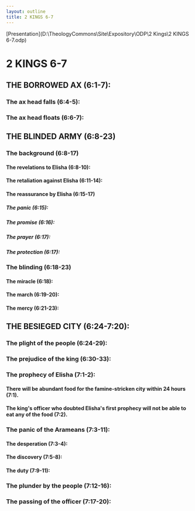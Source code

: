 ```yaml
---
layout: outline
title: 2 KINGS 6-7
---
```

[Presentation](D:\TheologyCommons\Site\Expository\ODP\2 Kings\2 KINGS 6-7.odp)
# 2 KINGS 6-7 
## THE BORROWED AX (6:1-7): 
###  The ax head falls (6:4-5): 
###  The ax head floats (6:6-7): 
## THE BLINDED ARMY (6:8-23) 
###  The background (6:8-17) 
####  The revelations to Elisha (6:8-10): 
####  The retaliation against Elisha (6:11-14): 
####  The reassurance by Elisha (6:15-17) 
#####  The panic (6:15): 
#####  The promise (6:16): 
#####  The prayer (6:17): 
#####  The protection (6:17): 
###  The blinding (6:18-23) 
####  The miracle (6:18): 
####  The march (6:19-20): 
####  The mercy (6:21-23): 
## THE BESIEGED CITY (6:24-7:20): 
###  The plight of the people (6:24-29): 
###  The prejudice of the king (6:30-33): 
###  The prophecy of Elisha (7:1-2): 
####  There will be abundant food for the famine-stricken city within 24 hours (7:1). 
####  The king\'s officer who doubted Elisha\'s first prophecy will not be able to eat any of the food (7:2). 
###  The panic of the Arameans (7:3-11): 
####  The desperation (7:3-4): 
####  The discovery (7:5-8): 
####  The duty (7:9-11): 
###  The plunder by the people (7:12-16): 
###  The passing of the officer (7:17-20): 
